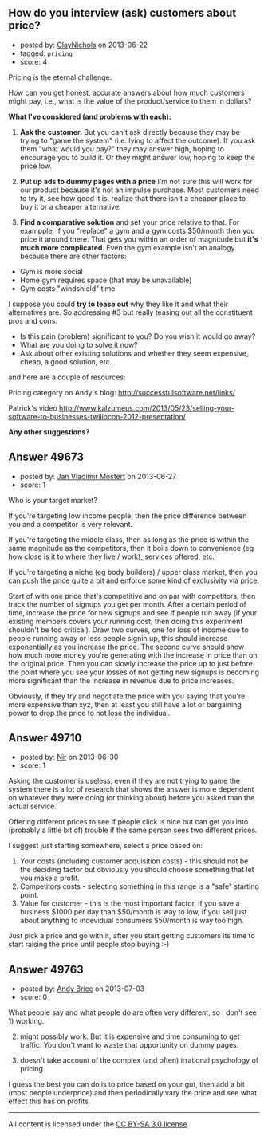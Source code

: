 ## How do you interview (ask) customers about price?

- posted by: [ClayNichols](https://stackexchange.com/users/-1/3534-claynichols) on 2013-06-22
- tagged: `pricing`
- score: 4

Pricing is the eternal challenge.

How can you get honest, accurate answers about how much customers might pay, i.e., what is the value of the product/service to them in dollars?

**What I've considered (and problems with each):**

1. **Ask the customer.** 
But you can't ask directly because they may be trying to "game the system" (i.e. lying to affect the outcome). If you ask them "what would you pay?" they may answer high, hoping to encourage you to build it.  Or they might answer low, hoping to keep the price low.

2. **Put up ads to dummy pages with a price**
I'm not sure this will work for our product because it's not an impulse purchase. Most customers need to try it, see how good it is, realize that there isn't a cheaper place to buy it or a cheaper alternative.

3. **Find a comparative solution** and set your price relative to that. For exampple, if you "replace" a gym and a gym costs $50/month then you price it around there. That gets you within an order of magnitude but **it's much more complicated**. Even the gym example isn't an analogy because there are other factors:

- Gym is more social
- Home gym requires space (that may be unavailable)
- Gym costs "windshield" time

I suppose you could **try to tease out** why they like it and what their alternatives are. So addressing #3 but really teasing out all the constituent pros and cons.

 - Is this pain (problem) significant to you? Do you wish it would go
   away? 
 - What are you doing to solve it now? 
 - Ask about other existing solutions and whether they seem expensive, cheap, a good solution,  etc.

and here are a couple of resources:

Pricing category on Andy's blog:
http://successfulsoftware.net/links/

Patrick's video
http://www.kalzumeus.com/2013/05/23/selling-your-software-to-businesses-twiliocon-2012-presentation/


**Any other suggestions?** 


## Answer 49673

- posted by: [Jan Vladimir Mostert](https://stackexchange.com/users/-1/26215-jan-vladimir-mostert) on 2013-06-27
- score: 1

Who is your target market?

If you're targeting low income people, then the price difference between you and a competitor is very relevant. 

If you're targeting the middle class, then as long as the price is within the same magnitude as the competitors, then it boils down to convenience (eg how close is it to where they live / work), services offered, etc.

If you're targeting a niche (eg body builders) / upper class market, then you can push the price quite a bit and enforce some kind of exclusivity via price.

Start of with one price that's competitive and on par with competitors, then track the number of signups you get per month. After a certain period of time, increase the price for new signups and see if people run away (if your existing members covers your running cost, then doing this experiment shouldn't be too critical).
Draw two curves, one for loss of income due to people running away or less people signin up, this should increase exponentially as you increase the price. The second curve should show how much more money you're generating with the increase in price than on the original price. Then you can slowly increase the price up to just before the point where you see your losses of not getting new signups is becoming more significant than the increase in revenue due to price increases.

Obviously, if they try and negotiate the price with you saying that you're more expensive than xyz, then at least you still have a lot or bargaining power to drop the price to not lose the individual.




## Answer 49710

- posted by: [Nir](https://stackexchange.com/users/-1/4237-nir) on 2013-06-30
- score: 1

Asking the customer is useless, even if they are not trying to game the system there is a lot of research that shows the answer is more dependent on whatever they were doing (or thinking about) before you asked than the actual service.

Offering different prices to see if people click is nice but can get you into (probably a little bit of) trouble if the same person sees two different prices.

I suggest just starting somewhere, select a price based on:

1. Your costs (including customer acquisition costs) - this should not be the deciding factor but obviously you should choose something that let you make a profit.
2. Competitors costs - selecting something in this range is a "safe" starting point.
3. Value for customer - this is the most important factor, if you save a business $1000 per day than $50/month is way to low, if you sell just about anything to indevidual consumers $50/month is way too high.

Just pick a price and go with it, after you start getting customers its time to start raising the price until people stop buying :-)


## Answer 49763

- posted by: [Andy Brice](https://stackexchange.com/users/-1/2322-andy-brice) on 2013-07-03
- score: 0

What people say and what people do are often very different, so I don't see 1) working.

2) might possibly work. But it is expensive and time consuming to get traffic. You don't want to waste that opportunity on dummy pages.

3) doesn't take account of the complex (and often) irrational psychology of pricing.

I guess the best you can do is to price based on your gut, then add a bit (most people underprice) and then periodically vary the price and see what effect this has on profits.



---

All content is licensed under the [CC BY-SA 3.0 license](https://creativecommons.org/licenses/by-sa/3.0/).
